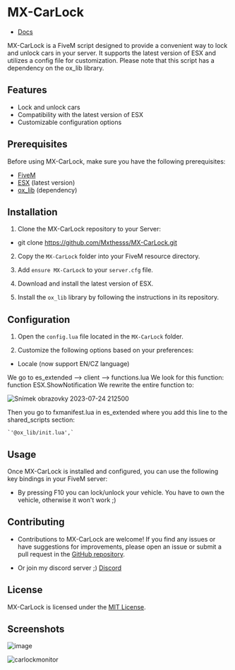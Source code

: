 # MX-CarLock

- [Docs]([(https://mxthess.gitbook.io/mx-scripts/)])
  
MX-CarLock is a FiveM script designed to provide a convenient way to lock and unlock cars in your server. It supports the latest version of ESX and utilizes a config file for customization. Please note that this script has a dependency on the ox_lib library.

## Features

- Lock and unlock cars
- Compatibility with the latest version of ESX
- Customizable configuration options

## Prerequisites

Before using MX-CarLock, make sure you have the following prerequisites:

- [FiveM](https://fivem.net/)
- [ESX](https://github.com/ESX-Org/es_extended) (latest version)
- [ox_lib](https://github.com/overextended/ox_lib) (dependency)

## Installation

1. Clone the MX-CarLock repository to your Server:

- git clone https://github.com/Mxthesss/MX-CarLock.git

2. Copy the `MX-CarLock` folder into your FiveM resource directory.

3. Add `ensure MX-CarLock` to your `server.cfg` file.

4. Download and install the latest version of ESX.

5. Install the `ox_lib` library by following the instructions in its repository.

## Configuration

1. Open the `config.lua` file located in the `MX-CarLock` folder.

2. Customize the following options based on your preferences:

- Locale (now support EN/CZ language)

We go to es_extended --> client --> functions.lua
We look for this function: function ESX.ShowNotification
We rewrite the entire function to:

![Snímek obrazovky 2023-07-24 212500](https://github.com/Mxthesss/MX-CarLock/assets/99074840/c7f7a83d-fc51-4565-8d76-5b26dac063ae)


Then you go to fxmanifest.lua in es_extended where you add this line to the shared_scripts section:

    `'@ox_lib/init.lua',`


## Usage

Once MX-CarLock is installed and configured, you can use the following key bindings in your FiveM server:

- By pressing F10 you can lock/unlock your vehicle. You have to own the vehicle, otherwise it won't work ;)

## Contributing

- Contributions to MX-CarLock are welcome! If you find any issues or have suggestions for improvements, please open an issue or submit a pull request in the [GitHub repository](https://github.com/Mxthesss/MX-CarLock).

- Or join my discord server ;) [Discord](https://dsc.gg/mxthessdev)

## License

MX-CarLock is licensed under the [MIT License](https://opensource.org/licenses/MIT).

## Screenshots

![image](https://github.com/Mxthesss/MX-CarLock/assets/99074840/bc22c1ab-2e8a-47b9-9fbe-0a8fdd9ffbd3)

![carlockmonitor](https://github.com/Mxthesss/MX-CarLock/assets/99074840/58910315-466e-4e53-8822-c4908bcccbc9)

